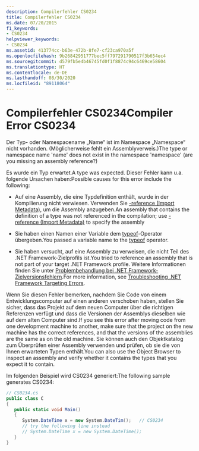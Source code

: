 ```yaml
---
description: Compilerfehler CS0234
title: Compilerfehler CS0234
ms.date: 07/20/2015
f1_keywords:
- CS0234
helpviewer_keywords:
- CS0234
ms.assetid: 413774cc-b63e-472b-8fe7-cf23ca970a5f
ms.openlocfilehash: 9b26842951777bec5ff797291790517f3b654ec4
ms.sourcegitcommit: d579fb5e4b46745fd0f1f8874c94c6469ce58604
ms.translationtype: HT
ms.contentlocale: de-DE
ms.lasthandoff: 08/30/2020
ms.locfileid: "89118064"
---
```

# <a name="compiler-error-cs0234"></a><span data-ttu-id="e89e6-103">Compilerfehler CS0234</span><span class="sxs-lookup"><span data-stu-id="e89e6-103">Compiler Error CS0234</span></span>
<span data-ttu-id="e89e6-104">Der Typ- oder Namespacename „Name“ ist im Namespace „Namespace“ nicht vorhanden. (Möglicherweise fehlt ein Assemblyverweis.)</span><span class="sxs-lookup"><span data-stu-id="e89e6-104">The type or namespace name 'name' does not exist in the namespace 'namespace' (are you missing an assembly reference?)</span></span>  
  
 <span data-ttu-id="e89e6-105">Es wurde ein Typ erwartet.</span><span class="sxs-lookup"><span data-stu-id="e89e6-105">A type was expected.</span></span> <span data-ttu-id="e89e6-106">Dieser Fehler kann u.a. folgende Ursachen haben:</span><span class="sxs-lookup"><span data-stu-id="e89e6-106">Possible causes for this error include the following:</span></span>  
  
- <span data-ttu-id="e89e6-107">Auf eine Assembly, die eine Typdefinition enthält, wurde in der Kompilierung nicht verwiesen. Verwenden Sie [-reference (Import Metadata)](../compiler-options/reference-compiler-option.md), um die Assembly anzugeben.</span><span class="sxs-lookup"><span data-stu-id="e89e6-107">An assembly that contains the definition of a type was not referenced in the compilation; use [-reference (Import Metadata)](../compiler-options/reference-compiler-option.md) to specify the assembly</span></span>  
  
- <span data-ttu-id="e89e6-108">Sie haben einen Namen einer Variable dem [typeof](../operators/type-testing-and-cast.md#typeof-operator)-Operator übergeben.</span><span class="sxs-lookup"><span data-stu-id="e89e6-108">You passed a variable name to the [typeof](../operators/type-testing-and-cast.md#typeof-operator) operator.</span></span>  
  
- <span data-ttu-id="e89e6-109">Sie haben versucht, auf eine Assembly zu verweisen, die nicht Teil des .NET Framework-Zielprofils ist.</span><span class="sxs-lookup"><span data-stu-id="e89e6-109">You tried to reference an assembly that is not part of your target .NET Framework profile.</span></span> <span data-ttu-id="e89e6-110">Weitere Informationen finden Sie unter [Problembehandlung bei .NET Framework-Zielversionsfehlern](/visualstudio/msbuild/troubleshooting-dotnet-framework-targeting-errors).</span><span class="sxs-lookup"><span data-stu-id="e89e6-110">For more information, see [Troubleshooting .NET Framework Targeting Errors](/visualstudio/msbuild/troubleshooting-dotnet-framework-targeting-errors).</span></span>  
  
 <span data-ttu-id="e89e6-111">Wenn Sie diesen Fehler bemerken, nachdem Sie Code von einem Entwicklungscomputer auf einen anderen verschoben haben, stellen Sie sicher, dass das Projekt auf dem neuen Computer über die richtigen Referenzen verfügt und dass die Versionen der Assemblys dieselben wie auf dem alten Computer sind.</span><span class="sxs-lookup"><span data-stu-id="e89e6-111">If you see this error after moving code from one development machine to another, make sure that the project on the new machine has the correct references, and that the versions of the assemblies are the same as on the old machine.</span></span> <span data-ttu-id="e89e6-112">Sie können auch den Objektkatalog zum Überprüfen einer Assembly verwenden und prüfen, ob sie die von Ihnen erwarteten Typen enthält.</span><span class="sxs-lookup"><span data-stu-id="e89e6-112">You can also use the Object Browser to inspect an assembly and verify whether it contains the types that you expect it to contain.</span></span>  
  
 <span data-ttu-id="e89e6-113">Im folgenden Beispiel wird CS0234 generiert:</span><span class="sxs-lookup"><span data-stu-id="e89e6-113">The following sample generates CS0234:</span></span>  
  
```csharp  
// CS0234.cs  
public class C  
{  
   public static void Main()  
   {  
      System.DateTime x = new System.DateTim();   // CS0234  
      // try the following line instead  
      // System.DateTime x = new System.DateTime();  
   }  
}  
```

